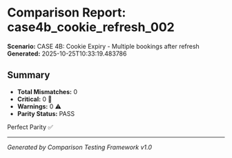 # Comparison Report: case4b_cookie_refresh_002
**Scenario:** CASE 4B: Cookie Expiry - Multiple bookings after refresh
**Generated:** 2025-10-25T10:33:19.483786

## Summary
- **Total Mismatches:** 0
- **Critical:** 0 🚨
- **Warnings:** 0 ⚠️
- **Parity Status:** PASS

Perfect Parity ✅

---
*Generated by Comparison Testing Framework v1.0*